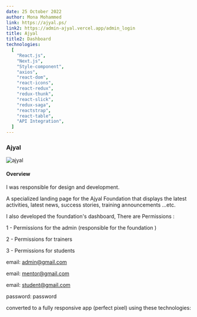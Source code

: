 ```yaml
---
date: 25 October 2022
author: Mona Mohammed
link: https://ajyal.ps/
link2: https://admin-ajyal.vercel.app/admin_login
title: Ajyal
title2: Dashboard
technologies:
  [
    "React.js",
    "Next.js",
    "Style-component",
    "axios",
    "react-dom",
    "react-icons",
    "react-redux",
    "redux-thunk",
    "react-slick",
    "redux-saga",
    "reactstrap",
    "react-table",
    "API Integration",
  ]
---
```


### Ajyal

![ajyal](/images/ajyal/profile.png)

#### Overview

I was responsible for design and development.

A specialized landing page for the Ajyal Foundation that displays the latest activities, latest news, success stories, training announcements ...etc.

I also developed the foundation's dashboard,
There are Permissions :

1 - Permissions for the admin (responsible for the foundation )

2 - Permissions for trainers

3 - Permissions for students

email: admin@gmail.com

email: mentor@gmail.com

email: student@gmail.com

password: password

converted to a fully responsive app (perfect pixel) using these technologies:
